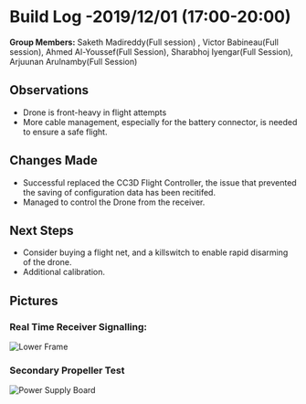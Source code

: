  # Build Log -2019/12/01  (17:00-20:00)
    
   **Group Members:**  Saketh Madireddy(Full session) , Victor Babineau(Full session), Ahmed Al-Youssef(Full Session), Sharabhoj Iyengar(Full Session), Arjuunan Arulnamby(Full Session)
  
   ## Observations
    
   * Drone is front-heavy in flight attempts
   * More cable management, especially for the battery connector, is needed to ensure a safe flight.
   
    
   ## Changes Made
    
   * Successful replaced the CC3D Flight Controller, the issue that prevented the saving of configuration data has been recitifed.
   * Managed to control the Drone from the receiver.

   
   ## Next Steps
   
   * Consider buying a flight net, and a killswitch to enable rapid disarming of the drone.
   * Additional calibration.
   

   ## Pictures
   
   ### Real Time Receiver Signalling:
    
   ![Lower Frame](https://github.com/uOttawaDrone/drone-fall-2019/blob/master/docs/img/transmitter%20signalling.gif "RealTimeSingaling.gif")
   
   ### Secondary Propeller Test
   
   ![Power Supply Board](https://github.com/uOttawaDrone/drone-fall-2019/blob/master/docs/img/Prop%20test.gif "PropTest2.gif")
